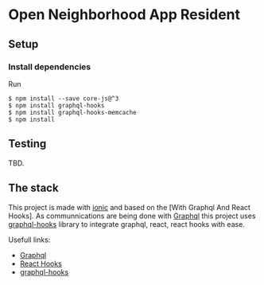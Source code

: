# Open Neighborhood App Resident

## Setup

### Install dependencies

Run 

```shell
$ npm install --save core-js@^3
$ npm install graphql-hooks
$ npm install graphql-hooks-memcache
$ npm install
```

## Testing

TBD.

## The stack

This project is made with [ionic](https://ionicframework.com/) and based on the [With Graphql And React Hooks].
As communnications are being done with [Graphql](https://graphql.org) this project uses [graphql-hooks](https://github.com/nearform/graphql-hooks) library to integrate graphql, react, react hooks with ease.

Usefull links:

* [Graphql](https://graphql.org)
* [React Hooks](https://reactjs.org/docs/hooks-intro.html)
* [graphql-hooks](https://github.com/nearform/graphql-hooks)
